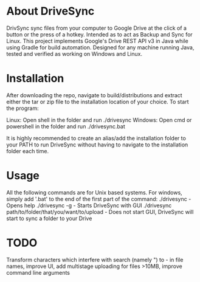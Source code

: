 # About DriveSync
DrivSync sync files from your computer to Google Drive at the click of a button or the press of a hotkey. Intended as to act as Backup and Sync for Linux. This project implements Google's Drive REST API v3 in Java while using Gradle for build automation. Designed for any machine running Java, tested and verified as working on Windows and Linux.

# Installation
After downloading the repo, navigate to build/distributions and extract either the tar or zip file to the installation location of your choice. To start the program: 

Linux: Open shell in the folder and run ./drivesync
Windows: Open cmd or powershell in the folder and run ./drivesync.bat

It is highly recommended to create an alias/add the installation folder to your PATH to run DriveSync without having to navigate to the installation folder each time.

# Usage
All the following commands are for Unix based systems. For windows, simply add '.bat' to the end of the first part of the command:
./drivesync - Opens help
./drivesync -g - Starts DriveSync with GUI
./drivesync path/to/folder/that/you/want/to/upload - Does not start GUI, DriveSync will start to sync a folder to your Drive

# TODO
Transform characters which interfere with search (namely ") to - in file names, improve UI, add multistage uploading for files >10MB, improve command line arguments

